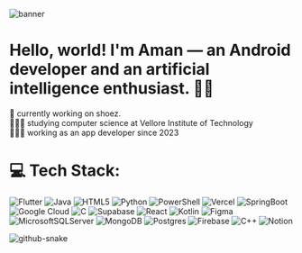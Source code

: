 ![banner](https://github.com/user-attachments/assets/5a51d49e-bf9b-4d24-b0d8-4e0b7620c5ec)

# Hello, world! I'm Aman — an Android developer and an artificial intelligence enthusiast. 👋🏼
🛜 currently working on shoez.<br>👨🏼‍🎓 studying computer science at Vellore Institute of Technology <br>👨🏼‍💻 working as an app developer since 2023 <br>


# 💻 Tech Stack:
![Flutter](https://img.shields.io/badge/flutter-%23007ACC.svg?style=for-the-badge&logo=flutter&logoColor=white) ![Java](https://img.shields.io/badge/java-%23ED8B00.svg?style=for-the-badge&logo=openjdk&logoColor=white) ![HTML5](https://img.shields.io/badge/html5-%23E34F26.svg?style=for-the-badge&logo=html5&logoColor=white) ![Python](https://img.shields.io/badge/-python-E10098?style=for-the-badge&logo=python&logoColor=white) ![PowerShell](https://img.shields.io/badge/PowerShell-%235391FE.svg?style=for-the-badge&logo=powershell&logoColor=white) ![Vercel](https://img.shields.io/badge/vercel-%23000000.svg?style=for-the-badge&logo=vercel&logoColor=white) ![SpringBoot](https://img.shields.io/badge/SpringBoot-%23FF9900.svg?style=for-the-badge&logo=spring-boot&logoColor=white) ![Google Cloud](https://img.shields.io/badge/GoogleCloud-%234285F4.svg?style=for-the-badge&logo=google-cloud&logoColor=white) ![C](https://img.shields.io/badge/c-%23404d59.svg?style=for-the-badge&logo=c&logoColor=%2361DAFB) ![Supabase](https://img.shields.io/badge/supabase-%23593d88.svg?style=for-the-badge&logo=supabase&logoColor=white) ![React](https://img.shields.io/badge/react-%2320232a.svg?style=for-the-badge&logo=react&logoColor=%2361DAFB) ![Kotlin](https://img.shields.io/badge/kotlin-%2338B2AC.svg?style=for-the-badge&logo=kotlin&logoColor=white)  ![Figma](https://img.shields.io/badge/figma-%23F24E1E.svg?style=for-the-badge&logo=figma&logoColor=white) ![MicrosoftSQLServer](https://img.shields.io/badge/Microsoft%20SQL%20Server-CC2927?style=for-the-badge&logo=microsoft%20sql%20server&logoColor=white) ![MongoDB](https://img.shields.io/badge/MongoDB-%234ea94b.svg?style=for-the-badge&logo=mongodb&logoColor=white) ![Postgres](https://img.shields.io/badge/postgres-%23316192.svg?style=for-the-badge&logo=postgresql&logoColor=white) ![Firebase](https://img.shields.io/badge/Firebase-039BE5?style=for-the-badge&logo=Firebase&logoColor=white) ![C++](https://img.shields.io/badge/C++-%2331A8FF.svg?style=for-the-badge&logo=c++%20photoshop&logoColor=white) ![Notion](https://img.shields.io/badge/Notion-%23000000.svg?style=for-the-badge&logo=notion&logoColor=white)

<picture>
  <source media="(prefers-color-scheme: dark)" srcset="https://raw.githubusercontent.com/tobiasmeyhoefer/tobiasmeyhoefer/output/github-snake-dark.svg" />
  <source media="(prefers-color-scheme: light)" srcset="https://raw.githubusercontent.com/tobiasmeyhoefer/tobiasmeyhoefer/output/github-snake.svg" />
  <img alt="github-snake" src="https://raw.githubusercontent.com/tobiasmeyhoefer/tobiasmeyhoefer/output/github-snake.svg" />
</picture>
